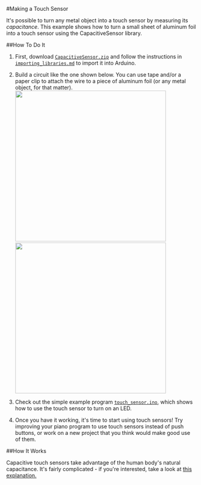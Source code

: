 #Making a Touch Sensor

It's possible to turn any metal object into a touch sensor by measuring its *capacitance*. This example
shows how to turn a small sheet of aluminum foil into a touch sensor using the CapacitiveSensor library.

##How To Do It

1. First, download [`CapacitiveSensor.zip`](CapacitiveSensor.zip?raw=true) and follow the instructions in
[`importing_libraries.md`](../importing_libraries.md) to import it into Arduino.

2. Build a circuit like the one shown below. You can use tape and/or a paper clip to attach the wire to a piece of aluminum foil (or any metal object, for that matter).
<br><img src="https://cloud.githubusercontent.com/assets/3172103/9149060/ffd35446-3d63-11e5-9f50-5de922654e4f.png" width="400px">
&nbsp;<img src="https://cloud.githubusercontent.com/assets/3172103/9149061/ffd53fea-3d63-11e5-9942-d2799b83fa62.png" width="400px">

3. Check out the simple example program [`touch_sensor.ino`](touch_sensor.ino), which shows how to use the touch sensor to turn on an LED.

4. Once you have it working, it's time to start using touch sensors! Try improving your piano
program to use touch sensors instead of push buttons, or work on a new project that you think would
make good use of them.

##How It Works

Capacitive touch sensors take advantage of the human body's natural capacitance. It's fairly complicated -
if you're interested, take a look at 
[this explanation.](http://www.pcbheaven.com/wikipages/How_a_Touch_Button_works/?p=1)
